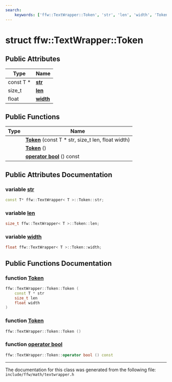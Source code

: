```yaml
---
search:
    keywords: ['ffw::TextWrapper::Token', 'str', 'len', 'width', 'Token', 'Token', 'operator bool']
---
```


# struct ffw::TextWrapper::Token

## Public Attributes

|Type|Name|
|-----|-----|
|const T \*|[**str**](structffw_1_1_text_wrapper_1_1_token.md#1a83743aa08eeca48f0b380c111af3adf0)|
|size\_t|[**len**](structffw_1_1_text_wrapper_1_1_token.md#1a7dbd031b9cf18c54f57c76cce0228938)|
|float|[**width**](structffw_1_1_text_wrapper_1_1_token.md#1af9a744416a5266748330a27eb896ef1d)|


## Public Functions

|Type|Name|
|-----|-----|
||[**Token**](structffw_1_1_text_wrapper_1_1_token.md#1a593b788e9a9aa5e54a755c427592fc96) (const T \* str, size\_t len, float width) |
||[**Token**](structffw_1_1_text_wrapper_1_1_token.md#1aa6745295349323e193eff4ca2ec63e97) () |
||[**operator bool**](structffw_1_1_text_wrapper_1_1_token.md#1a0f0d60cb35250e977d8509c1937d4e60) () const |


## Public Attributes Documentation

### variable <a id="1a83743aa08eeca48f0b380c111af3adf0" href="#1a83743aa08eeca48f0b380c111af3adf0">str</a>

```cpp
const T* ffw::TextWrapper< T >::Token::str;
```



### variable <a id="1a7dbd031b9cf18c54f57c76cce0228938" href="#1a7dbd031b9cf18c54f57c76cce0228938">len</a>

```cpp
size_t ffw::TextWrapper< T >::Token::len;
```



### variable <a id="1af9a744416a5266748330a27eb896ef1d" href="#1af9a744416a5266748330a27eb896ef1d">width</a>

```cpp
float ffw::TextWrapper< T >::Token::width;
```



## Public Functions Documentation

### function <a id="1a593b788e9a9aa5e54a755c427592fc96" href="#1a593b788e9a9aa5e54a755c427592fc96">Token</a>

```cpp
ffw::TextWrapper::Token::Token (
    const T * str
    size_t len
    float width
)
```



### function <a id="1aa6745295349323e193eff4ca2ec63e97" href="#1aa6745295349323e193eff4ca2ec63e97">Token</a>

```cpp
ffw::TextWrapper::Token::Token ()
```



### function <a id="1a0f0d60cb35250e977d8509c1937d4e60" href="#1a0f0d60cb35250e977d8509c1937d4e60">operator bool</a>

```cpp
ffw::TextWrapper::Token::operator bool () const
```





----------------------------------------
The documentation for this class was generated from the following file: `include/ffw/math/textwrapper.h`
